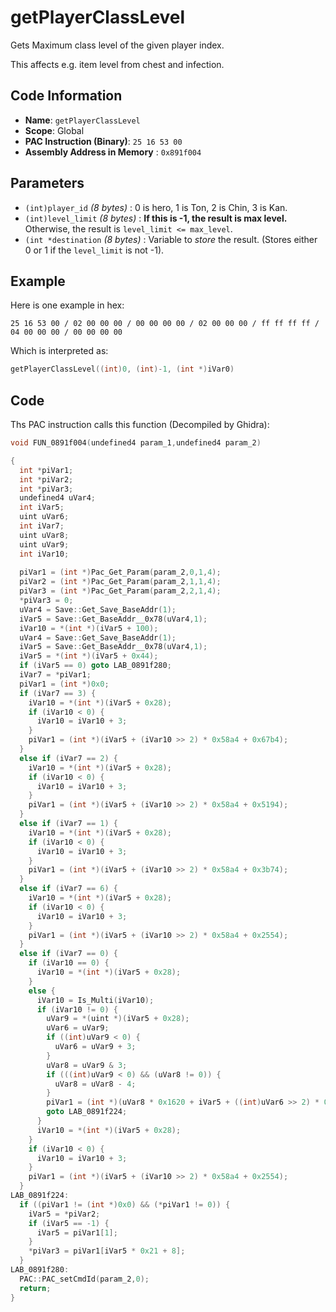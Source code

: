 # getPlayerClassLevel

Gets Maximum class level of the given player index.

This affects e.g. item level from chest and infection.

## Code Information

- **Name**: `getPlayerClassLevel`
- **Scope**: Global
- **PAC Instruction (Binary)**: `25 16 53 00`
- **Assembly Address in Memory** : `0x891f004`

## Parameters

- `(int)player_id` *(8 bytes)* : 0 is hero, 1 is Ton, 2 is Chin, 3 is Kan.
- `(int)level_limit` *(8 bytes)* : **If this is -1, the result is max level.** Otherwise, the result is `level_limit <= max_level`.
- `(int *destination` *(8 bytes)* : Variable to *store* the result. (Stores either 0 or 1 if the `level_limit` is not -1).

## Example

Here is one example in hex:

```25 16 53 00 / 02 00 00 00 / 00 00 00 00 / 02 00 00 00 / ff ff ff ff / 04 00 00 00 / 00 00 00 00```

Which is interpreted as:

```c
getPlayerClassLevel((int)0, (int)-1, (int *)iVar0)
```

## Code

Ths PAC instruction calls this function (Decompiled by Ghidra):

```c
void FUN_0891f004(undefined4 param_1,undefined4 param_2)

{
  int *piVar1;
  int *piVar2;
  int *piVar3;
  undefined4 uVar4;
  int iVar5;
  uint uVar6;
  int iVar7;
  uint uVar8;
  uint uVar9;
  int iVar10;
  
  piVar1 = (int *)Pac_Get_Param(param_2,0,1,4);
  piVar2 = (int *)Pac_Get_Param(param_2,1,1,4);
  piVar3 = (int *)Pac_Get_Param(param_2,2,1,4);
  *piVar3 = 0;
  uVar4 = Save::Get_Save_BaseAddr(1);
  iVar5 = Save::Get_BaseAddr__0x78(uVar4,1);
  iVar10 = *(int *)(iVar5 + 100);
  uVar4 = Save::Get_Save_BaseAddr(1);
  iVar5 = Save::Get_BaseAddr__0x78(uVar4,1);
  iVar5 = *(int *)(iVar5 + 0x44);
  if (iVar5 == 0) goto LAB_0891f280;
  iVar7 = *piVar1;
  piVar1 = (int *)0x0;
  if (iVar7 == 3) {
    iVar10 = *(int *)(iVar5 + 0x28);
    if (iVar10 < 0) {
      iVar10 = iVar10 + 3;
    }
    piVar1 = (int *)(iVar5 + (iVar10 >> 2) * 0x58a4 + 0x67b4);
  }
  else if (iVar7 == 2) {
    iVar10 = *(int *)(iVar5 + 0x28);
    if (iVar10 < 0) {
      iVar10 = iVar10 + 3;
    }
    piVar1 = (int *)(iVar5 + (iVar10 >> 2) * 0x58a4 + 0x5194);
  }
  else if (iVar7 == 1) {
    iVar10 = *(int *)(iVar5 + 0x28);
    if (iVar10 < 0) {
      iVar10 = iVar10 + 3;
    }
    piVar1 = (int *)(iVar5 + (iVar10 >> 2) * 0x58a4 + 0x3b74);
  }
  else if (iVar7 == 6) {
    iVar10 = *(int *)(iVar5 + 0x28);
    if (iVar10 < 0) {
      iVar10 = iVar10 + 3;
    }
    piVar1 = (int *)(iVar5 + (iVar10 >> 2) * 0x58a4 + 0x2554);
  }
  else if (iVar7 == 0) {
    if (iVar10 == 0) {
      iVar10 = *(int *)(iVar5 + 0x28);
    }
    else {
      iVar10 = Is_Multi(iVar10);
      if (iVar10 != 0) {
        uVar9 = *(uint *)(iVar5 + 0x28);
        uVar6 = uVar9;
        if ((int)uVar9 < 0) {
          uVar6 = uVar9 + 3;
        }
        uVar8 = uVar9 & 3;
        if (((int)uVar9 < 0) && (uVar8 != 0)) {
          uVar8 = uVar8 - 4;
        }
        piVar1 = (int *)(uVar8 * 0x1620 + iVar5 + ((int)uVar6 >> 2) * 0x58a4 + 0x2554);
        goto LAB_0891f224;
      }
      iVar10 = *(int *)(iVar5 + 0x28);
    }
    if (iVar10 < 0) {
      iVar10 = iVar10 + 3;
    }
    piVar1 = (int *)(iVar5 + (iVar10 >> 2) * 0x58a4 + 0x2554);
  }
LAB_0891f224:
  if ((piVar1 != (int *)0x0) && (*piVar1 != 0)) {
    iVar5 = *piVar2;
    if (iVar5 == -1) {
      iVar5 = piVar1[1];
    }
    *piVar3 = piVar1[iVar5 * 0x21 + 8];
  }
LAB_0891f280:
  PAC::PAC_setCmdId(param_2,0);
  return;
}
```


